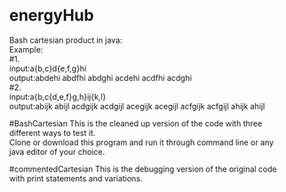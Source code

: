 # energyHub
 Bash cartesian product in java: </br>
 Example:</br>
 #1.</br>
 input:a{b,c}d{e,f,g}hi</br>
 output:abdehi abdfhi abdghi acdehi acdfhi acdghi</br>
 #2.</br>
 input:a{b,c{d,e,f}g,h}ij{k,l}</br>
 output:abijk abijl acdgijk acdgijl acegijk acegijl acfgijk acfgijl ahijk ahijl
 
#BashCartesian
  This is the cleaned up version of the code with three different ways to test it.</br>
  Clone or download this program and run it through command line or any java editor of your choice.
  
#commentedCartesian
  This is the debugging version of the original code with print statements and variations.
  
